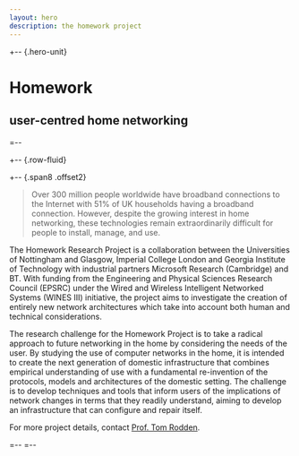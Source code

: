 ```yaml
---
layout: hero
description: the homework project
---
```


+-- {.hero-unit}
# Homework
## user-centred home networking
=--

+-- {.row-fluid}

+-- {.span8 .offset2}

<blockquote>
<p>
Over 300 million people worldwide have broadband connections to the Internet with 51% of UK households having a broadband connection. However, despite the growing interest in home networking, these technologies remain extraordinarily difficult for people to install, manage, and use.
</p>
</blockquote>

The Homework Research Project is a collaboration between the Universities of Nottingham and Glasgow, Imperial College London and Georgia Institute of Technology with industrial partners Microsoft Research (Cambridge) and BT. With funding from the Engineering and Physical Sciences Research Council (EPSRC) under the Wired and Wireless Intelligent Networked Systems (WINES III) initiative, the project aims to investigate the creation of entirely new network architectures which take into account both human and technical considerations.

The research challenge for the Homework Project is to take a radical approach to future networking in the home by considering the needs of the user. By studying the use of computer networks in the home, it is intended to create the next generation of domestic infrastructure that combines empirical understanding of use with a fundamental re-invention of the protocols, models and architectures of the domestic setting. The challenge is to develop techniques and tools that inform users of the implications of network changes in terms that they readily understand, aiming to develop an infrastructure that can configure and repair itself.

<a name="contact"> </a>
For more project details, contact [Prof. Tom Rodden][tar]. 

[tar]: mailto:tom.rodden@nottingham.ac.uk

=--
=--
